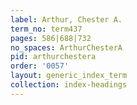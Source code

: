 ```yaml
---
label: Arthur, Chester A.
term_no: term437
pages: 586|688|732
no_spaces: ArthurChesterA
pid: arthurchestera
order: '0057'
layout: generic_index_term
collection: index-headings
---
```

